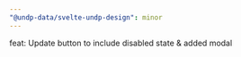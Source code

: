 ```yaml
---
"@undp-data/svelte-undp-design": minor
---
```


feat: Update button to include disabled state & added modal
